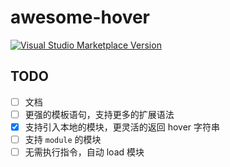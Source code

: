 # awesome-hover

<a href="https://marketplace.visualstudio.com/items?itemName=kkopite.awesome-hover" target="__blank"><img src="https://img.shields.io/visual-studio-marketplace/v/kkopite.awesome-hover.svg?color=eee&amp;label=VS%20Code%20Marketplace&logo=visual-studio-code" alt="Visual Studio Marketplace Version" /></a>

## TODO

- [ ] 文档
- [ ] 更强的模板语句，支持更多的扩展语法
- [x] 支持引入本地的模块，更灵活的返回 hover 字符串
- [ ] 支持 `module` 的模块
- [ ] 无需执行指令，自动 load 模块
